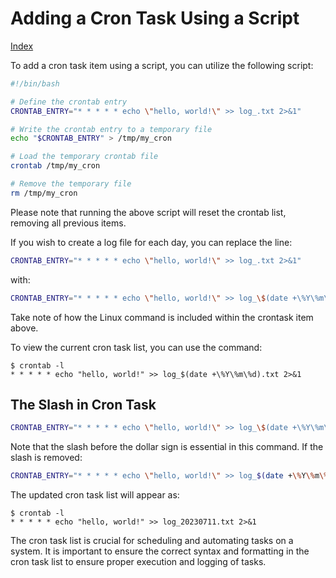 # Adding a Cron Task Using a Script

[Index](index.md)

To add a cron task item using a script, you can utilize the following script:

```bash
#!/bin/bash

# Define the crontab entry
CRONTAB_ENTRY="* * * * * echo \"hello, world!\" >> log_.txt 2>&1"

# Write the crontab entry to a temporary file
echo "$CRONTAB_ENTRY" > /tmp/my_cron

# Load the temporary crontab file
crontab /tmp/my_cron

# Remove the temporary file
rm /tmp/my_cron
```

Please note that running the above script will reset the crontab list, removing all previous items.

If you wish to create a log file for each day, you can replace the line:

```bash
CRONTAB_ENTRY="* * * * * echo \"hello, world!\" >> log_.txt 2>&1"
```

with:

```bash
CRONTAB_ENTRY="* * * * * echo \"hello, world!\" >> log_\$(date +\%Y\%m\%d).txt 2>&1"
```

Take note of how the Linux command is included within the crontask item above.

To view the current cron task list, you can use the command:

```plaintext
$ crontab -l
* * * * * echo "hello, world!" >> log_$(date +\%Y\%m\%d).txt 2>&1
```

## The Slash in Cron Task

```bash
CRONTAB_ENTRY="* * * * * echo \"hello, world!\" >> log_\$(date +\%Y\%m\%d).txt 2>&1"
```

Note that the slash before the dollar sign is essential in this command. If the slash is removed:

```bash
CRONTAB_ENTRY="* * * * * echo \"hello, world!\" >> log_$(date +\%Y\%m\%d).txt 2>&1"
```

The updated cron task list will appear as:

```plaintext
$ crontab -l
* * * * * echo "hello, world!" >> log_20230711.txt 2>&1
```

The cron task list is crucial for scheduling and automating tasks on a system.
It is important to ensure the correct syntax and formatting in the cron task list to ensure proper execution and logging of tasks.
